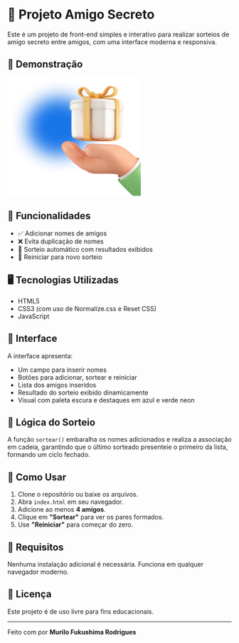 # 🎁 Projeto Amigo Secreto

Este é um projeto de front-end simples e interativo para realizar sorteios de amigo secreto entre amigos, com uma interface moderna e responsiva.

## 🔗 Demonstração

<img src="./assets/imagem-presente.png" alt="Imagem ilustrativa" width="300">

## 🚀 Funcionalidades

- ✅ Adicionar nomes de amigos
- ❌ Evita duplicação de nomes
- 🔁 Sorteio automático com resultados exibidos
- 🔄 Reiniciar para novo sorteio

## 🖥️ Tecnologias Utilizadas

- HTML5
- CSS3 (com uso de Normalize.css e Reset CSS)
- JavaScript 

## 📸 Interface

A interface apresenta:

- Um campo para inserir nomes
- Botões para adicionar, sortear e reiniciar
- Lista dos amigos inseridos
- Resultado do sorteio exibido dinamicamente
- Visual com paleta escura e destaques em azul e verde neon

## 🧠 Lógica do Sorteio

A função `sortear()` embaralha os nomes adicionados e realiza a associação em cadeia, garantindo que o último sorteado presenteie o primeiro da lista, formando um ciclo fechado.

## 🧪 Como Usar

1. Clone o repositório ou baixe os arquivos.
2. Abra `index.html` em seu navegador.
3. Adicione ao menos **4 amigos**.
4. Clique em **"Sortear"** para ver os pares formados.
5. Use **"Reiniciar"** para começar do zero.

## 📌 Requisitos

Nenhuma instalação adicional é necessária. Funciona em qualquer navegador moderno.

## 📄 Licença

Este projeto é de uso livre para fins educacionais.

---

Feito com por **Murilo Fukushima Rodrigues**

